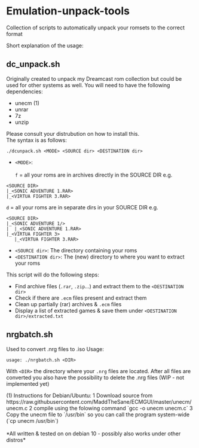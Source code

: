 # Emulation-unpack-tools
Collection of scripts to automatically unpack your romsets to the correct format

Short explanation of the usage:

## dc_unpack.sh

Originally created to unpack my Dreamcast rom collection but could be used for other systems as well. 
You will need to have the following dependencies:
* unecm (1)
* unrar
* 7z
* unzip
<p>
Please consult your distrubution on how to install this.
<BR>
The syntax is as follows: <br>

```
./dcunpack.sh <MODE> <SOURCE dir> <DESTINATION dir>
```

* `<MODE>`:<br>
<br>`f` = all your roms are in archives directly in the SOURCE DIR e.g. <br>
```
<SOURCE DIR>
|_<SONIC ADVENTURE 1.RAR>
|_<VIRTUA FIGHTER 3.RAR>

```
`d` = all your roms are in separate dirs in your SOURCE DIR e.g. <br>
```
<SOURCE DIR>
|_<SONIC ADVENTURE 1/>
|  |_<SONIC ADVENTURE 1.RAR>
|_<VIRTUA FIGHTER 3>
   |_<VIRTUA FIGHTER 3.RAR>
```
* `<SOURCE dir>`: The directory containing your roms
* `<DESTINATION dir>`: The (new) directory to where you want to extract your roms


This script will do the following steps:
* Find archive files (`.rar`, `.zip`...) and extract them to the `<DESTINATION dir>`
* Check if there are `.ecm` files present and extract them
* Clean up partially (rar) archives & `.ecm` files
* Display a list of extracted games & save them under `<DESTINATION dir>/extracted.txt`

## nrgbatch.sh
Used to convert .nrg files to .iso
Usage:
```
usage: ./nrgbatch.sh <DIR>
```
With `<DIR>` the directory where your `.nrg` files are located.
After all files are converted you also have the possibility to delete the .nrg files (WIP - not implemented yet)

<p>
   (1) Instructions for Debian/Ubuntu:
   1 Download source from https://raw.githubusercontent.com/MaddTheSane/ECMGUI/master/unecm/unecm.c
   2 compile using the folowing command `gcc -o unecm unecm.c` 
   3 Copy the unecm file to `/usr/bin` so you can call the program system-wide (`cp unecm /usr/bin`)
<br><br>*All written & tested on on debian 10 - possibly also works under other distros*
